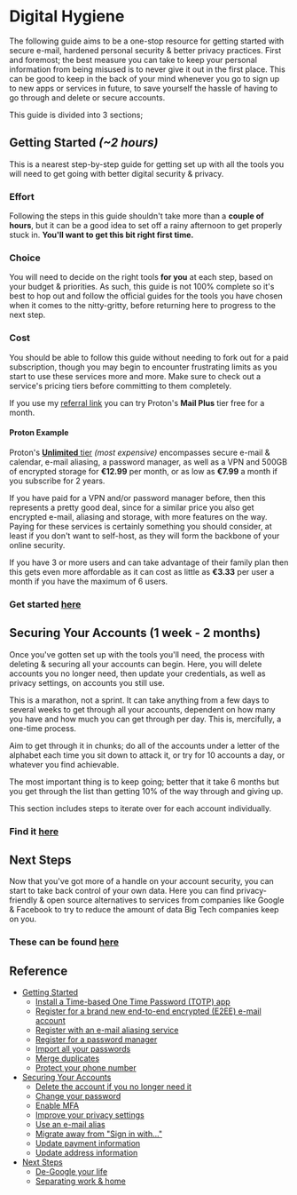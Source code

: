 # Digital Hygiene

The following guide aims to be a one-stop resource for getting started with secure e-mail, hardened personal security & better privacy practices. First and foremost; the best measure you can take to keep your personal information from being misused is to never give it out in the first place. This can be good to keep in the back of your mind whenever you go to sign up to new apps or services in future, to save yourself the hassle of having to go through and delete or secure accounts.

This guide is divided into 3 sections;

## Getting Started *(~2 hours)*

This is a nearest step-by-step guide for getting set up with all the tools you will need to get going with better digital security & privacy.

### Effort

Following the steps in this guide shouldn't take more than a **couple of hours**, but it can be a good idea to set off a rainy afternoon to get properly stuck in. **You'll want to get this bit right first time.**

### Choice

You will need to decide on the right tools **for you** at each step, based on your budget & priorities. As such, this guide is not 100% complete so it's best to hop out and follow the official guides for the tools you have chosen when it comes to the nitty-gritty, before returning here to progress to the next step.

### Cost

You should be able to follow this guide without needing to fork out for a paid subscription, though you may begin to encounter frustrating limits as you start to use these services more and more. Make sure to check out a service's pricing tiers before committing to them completely.

If you use my [referral link](https://pr.tn/ref/XRYC0YW7X370) you can try Proton's **Mail Plus** tier free for a month.

#### Proton Example

Proton's [**Unlimited** tier](https://proton.me/pricing) *(most expensive)* encompasses secure e-mail & calendar, e-mail aliasing, a password manager, as well as a VPN and 500GB of encrypted storage for **€12.99** per month, or as low as **€7.99** a month if you subscribe for 2 years.

If you have paid for a VPN and/or password manager before, then this represents a pretty good deal, since for a similar price you also get encrypted e-mail, aliasing and storage, with more features on the way. Paying for these services is certainly something you should consider, at least if you don't want to self-host, as they will form the backbone of your online security.

If you have 3 or more users and can take advantage of their family plan then this gets even more affordable as it can cost as little as **€3.33** per user a month if you have the maximum of 6 users.

### Get started [here](./src/01-getting-started/README.md)

## Securing Your Accounts (1 week - 2 months)

Once you've gotten set up with the tools you'll need, the process with deleting & securing all your accounts can begin. Here, you will delete accounts you no longer need, then update your credentials, as well as privacy settings, on accounts you still use.

This is a marathon, not a sprint. It can take anything from a few days to several weeks to get through all your accounts, dependent on how many you have and how much you can get through per day. This is, mercifully, a one-time process.

Aim to get through it in chunks; do all of the accounts under a letter of the alphabet each time you sit down to attack it, or try for 10 accounts a day, or whatever you find achievable.

The most important thing is to keep going; better that it take 6 months but you get through the list than getting 10% of the way through and giving up.

This section includes steps to iterate over for each account individually.

### Find it [here](./src/02-securing-your-accounts/README.md)

## Next Steps

Now that you've got more of a handle on your account security, you can start to take back control of your own data. Here you can find privacy-friendly & open source alternatives to services from companies like Google & Facebook to try to reduce the amount of data Big Tech companies keep on you.

### These can be found [here](./src/03-next-steps/README.md)

## Reference

- [Getting Started](./src/01-getting-started/README.md#getting-started)
  - [Install a Time-based One Time Password (TOTP) app](./src/01-getting-started/README.md#1-install-a-time-based-one-time-password-totp-app)
  - [Register for a brand new end-to-end encrypted (E2EE) e-mail account](./src/01-getting-started/README.md#2-register-for-a-brand-new-end-to-end-encrypted-e2ee-e-mail-account)
  - [Register with an e-mail aliasing service](./src/01-getting-started/README.md#3-register-with-an-e-mail-aliasing-service)
  - [Register for a password manager](./src/01-getting-started/README.md#4-register-for-a-password-manager)
  - [Import all your passwords](./src/01-getting-started/README.md#5-import-all-your-passwords)
  - [Merge duplicates](./src/01-getting-started/README.md#6-merge-duplicates)
  - [Protect your phone number](./src/01-getting-started/README.md#7-protect-your-phone-number)
- [Securing Your Accounts](./src/02-securing-your-accounts/README.md#securing-your-accounts)
  - [Delete the account if you no longer need it](./src/02-securing-your-accounts/README.md#1-delete-the-account-if-you-no-longer-need-it)
  - [Change your password](./src/02-securing-your-accounts/README.md#2-change-your-password)
  - [Enable MFA](./src/02-securing-your-accounts/README.md#3-enable-mfa)
  - [Improve your privacy settings](./src/02-securing-your-accounts/README.md#4-improve-your-privacy-settings)
  - [Use an e-mail alias](./src/02-securing-your-accounts/README.md#5-use-an-e-mail-alias)
  - [Migrate away from "Sign in with..."](./src/02-securing-your-accounts/README.md#6-migrate-away-from-sign-in-with)
  - [Update payment information](./src/02-securing-your-accounts/README.md#7-update-payment-information)
  - [Update address information](./src/02-securing-your-accounts/README.md#8-update-address-information)
- [Next Steps](./src/03-next-steps/README.md#next-steps)
  - [De-Google your life](./src/03-next-steps/README.md#de-google-your-life)
  - [Separating work & home](./src/03-next-steps/README.md#separating-work--home)
